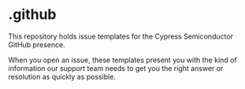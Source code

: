 # .github
This repository holds issue templates for the Cypress Semiconductor GitHub presence.

When you open an issue, these templates present you with the kind of information our support team needs to get you the right answer or resolution as quickly as possible.